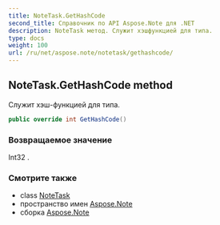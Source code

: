 ```yaml
---
title: NoteTask.GetHashCode
second_title: Справочник по API Aspose.Note для .NET
description: NoteTask метод. Служит хэшфункцией для типа.
type: docs
weight: 100
url: /ru/net/aspose.note/notetask/gethashcode/
---
```

## NoteTask.GetHashCode method

Служит хэш-функцией для типа.

```csharp
public override int GetHashCode()
```

### Возвращаемое значение

Int32 .

### Смотрите также

* class [NoteTask](../)
* пространство имен [Aspose.Note](../../notetask/)
* сборка [Aspose.Note](../../../)



